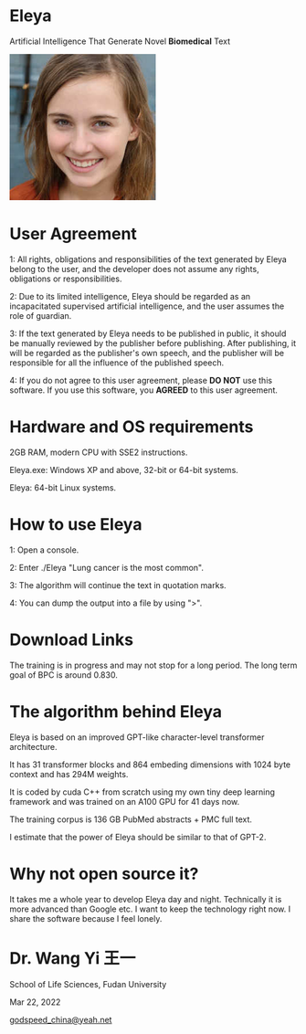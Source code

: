 # Eleya
Artificial Intelligence That Generate Novel **Biomedical** Text

![Eleya](Eleya.jpg)
  
# User Agreement

1: All rights, obligations and responsibilities of the text generated by Eleya belong to the user, and the developer does not assume any rights, obligations or responsibilities.

2: Due to its limited intelligence, Eleya should be regarded as an incapacitated supervised artificial intelligence, and the user assumes the role of guardian.

3: If the text generated by Eleya needs to be published in public, it should be manually reviewed by the publisher before publishing. After publishing, it will be regarded as the publisher's own speech, and the publisher will be responsible for all the influence of the published speech.

4: If you do not agree to this user agreement, please **DO NOT** use this software. If you use this software, you **AGREED** to this user agreement.

# Hardware and OS requirements

2GB RAM, modern CPU with SSE2 instructions.

Eleya.exe:  Windows XP and above, 32-bit or 64-bit systems.

Eleya: 64-bit Linux systems.

# How to use Eleya

1: Open a console.

2: Enter ./Eleya "Lung cancer is the most common".

3: The algorithm will continue the text in quotation marks.

4: You can dump the output into a file by using ">".

# Download Links

The training is in progress and may not stop for a long period. The long term goal of BPC is around 0.830.

# The algorithm behind Eleya

Eleya is based on an improved GPT-like character-level transformer architecture. 

It has 31 transformer blocks and 864 embeding dimensions with 1024 byte context and has 294M weights.

It is coded by cuda C++ from scratch using my own tiny deep learning framework and was trained on an A100 GPU for 41 days now.

The training corpus is 136 GB PubMed abstracts + PMC full text.

I estimate that the power of Eleya should be similar to that of GPT-2.

# Why not open source it?

It takes me a whole year to develop Eleya day and night. Technically it is more advanced than Google etc. I want to keep the technology right now. I share the software because I feel lonely.

# Dr. Wang Yi 王一

School of Life Sciences, Fudan University

Mar 22, 2022

godspeed_china@yeah.net

